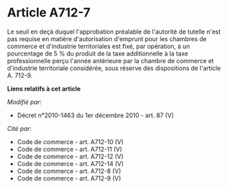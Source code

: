 # Article A712-7

Le seuil en deçà duquel l'approbation préalable de l'autorité de tutelle n'est pas requise en matière d'autorisation
d'emprunt pour les      chambres de commerce et d'industrie territoriales est fixé, par opération, à un pourcentage de 5 % du
produit de la taxe additionnelle à la taxe professionnelle perçu l'année antérieure par la chambre de commerce et d'industrie
territoriale considérée, sous réserve des dispositions de l'article A. 712-9.

**Liens relatifs à cet article**

_Modifié par_:

  - Décret n°2010-1463 du 1er décembre 2010 - art. 87 (V)

_Cité par_:

  - Code de commerce - art. A712-10 (V)
  - Code de commerce - art. A712-11 (V)
  - Code de commerce - art. A712-12 (V)
  - Code de commerce - art. A712-14 (V)
  - Code de commerce - art. A712-8 (V)
  - Code de commerce - art. A712-9 (V)
